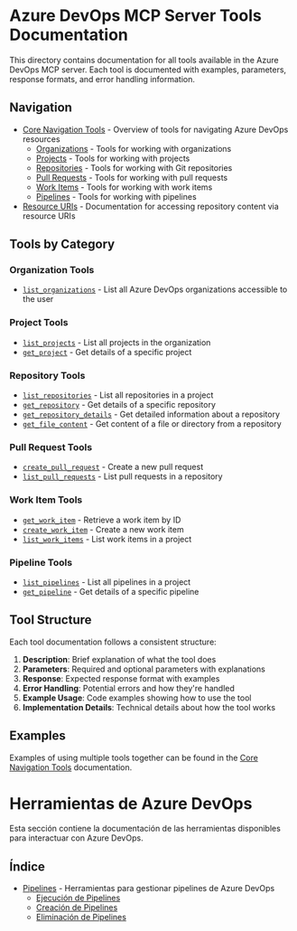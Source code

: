 # Azure DevOps MCP Server Tools Documentation

This directory contains documentation for all tools available in the Azure DevOps MCP server. Each tool is documented with examples, parameters, response formats, and error handling information.

## Navigation

- [Core Navigation Tools](./core-navigation.md) - Overview of tools for navigating Azure DevOps resources
  - [Organizations](./organizations.md) - Tools for working with organizations
  - [Projects](./projects.md) - Tools for working with projects
  - [Repositories](./repositories.md) - Tools for working with Git repositories
  - [Pull Requests](./pull-requests.md) - Tools for working with pull requests
  - [Work Items](./work-items.md) - Tools for working with work items
  - [Pipelines](./pipelines.md) - Tools for working with pipelines
- [Resource URIs](./resources.md) - Documentation for accessing repository content via resource URIs

## Tools by Category

### Organization Tools

- [`list_organizations`](./organizations.md#list_organizations) - List all Azure DevOps organizations accessible to the user

### Project Tools

- [`list_projects`](./projects.md#list_projects) - List all projects in the organization
- [`get_project`](./projects.md#get_project) - Get details of a specific project

### Repository Tools

- [`list_repositories`](./repositories.md#list_repositories) - List all repositories in a project
- [`get_repository`](./repositories.md#get_repository) - Get details of a specific repository
- [`get_repository_details`](./repositories.md#get_repository_details) - Get detailed information about a repository
- [`get_file_content`](./repositories.md#get_file_content) - Get content of a file or directory from a repository

### Pull Request Tools

- [`create_pull_request`](./pull-requests.md#create_pull_request) - Create a new pull request
- [`list_pull_requests`](./pull-requests.md#list_pull_requests) - List pull requests in a repository

### Work Item Tools

- [`get_work_item`](./work-items.md#get_work_item) - Retrieve a work item by ID
- [`create_work_item`](./work-items.md#create_work_item) - Create a new work item
- [`list_work_items`](./work-items.md#list_work_items) - List work items in a project

### Pipeline Tools

- [`list_pipelines`](./pipelines.md#list_pipelines) - List all pipelines in a project
- [`get_pipeline`](./pipelines.md#get_pipeline) - Get details of a specific pipeline

## Tool Structure

Each tool documentation follows a consistent structure:

1. **Description**: Brief explanation of what the tool does
2. **Parameters**: Required and optional parameters with explanations
3. **Response**: Expected response format with examples
4. **Error Handling**: Potential errors and how they're handled
5. **Example Usage**: Code examples showing how to use the tool
6. **Implementation Details**: Technical details about how the tool works

## Examples

Examples of using multiple tools together can be found in the [Core Navigation Tools](./core-navigation.md#common-use-cases) documentation.

# Herramientas de Azure DevOps

Esta sección contiene la documentación de las herramientas disponibles para interactuar con Azure DevOps.

## Índice

- [Pipelines](./pipelines.md) - Herramientas para gestionar pipelines de Azure DevOps
  - [Ejecución de Pipelines](./pipelines.md#ejecución-de-pipelines-en-azure-devops)
  - [Creación de Pipelines](./pipelines.md#creación-de-pipelines)
  - [Eliminación de Pipelines](./pipelines.md#eliminación-de-pipelines)
